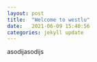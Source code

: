 ```yaml
---
layout: post
title:  "Welcome to westlu"
date:   2021-06-09 15:40:56
categories: jekyll update
---
```

asodijasodijs
